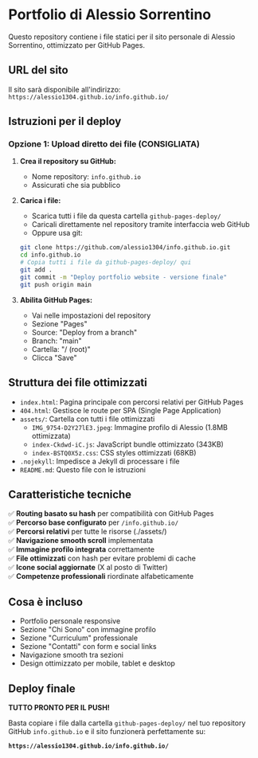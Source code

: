 # Portfolio di Alessio Sorrentino

Questo repository contiene i file statici per il sito personale di Alessio Sorrentino, ottimizzato per GitHub Pages.

## URL del sito
Il sito sarà disponibile all'indirizzo: `https://alessio1304.github.io/info.github.io/`

## Istruzioni per il deploy

### Opzione 1: Upload diretto dei file (CONSIGLIATA)
1. **Crea il repository su GitHub:**
   - Nome repository: `info.github.io`
   - Assicurati che sia pubblico

2. **Carica i file:**
   - Scarica tutti i file da questa cartella `github-pages-deploy/`
   - Caricali direttamente nel repository tramite interfaccia web GitHub
   - Oppure usa git:
   ```bash
   git clone https://github.com/alessio1304/info.github.io.git
   cd info.github.io
   # Copia tutti i file da github-pages-deploy/ qui
   git add .
   git commit -m "Deploy portfolio website - versione finale"
   git push origin main
   ```

3. **Abilita GitHub Pages:**
   - Vai nelle impostazioni del repository
   - Sezione "Pages"
   - Source: "Deploy from a branch"
   - Branch: "main"
   - Cartella: "/ (root)"
   - Clicca "Save"

## Struttura dei file ottimizzati

- `index.html`: Pagina principale con percorsi relativi per GitHub Pages
- `404.html`: Gestisce le route per SPA (Single Page Application)
- `assets/`: Cartella con tutti i file ottimizzati
  - `IMG_9754-D2Y27lE3.jpeg`: Immagine profilo di Alessio (1.8MB ottimizzata)
  - `index-Ckdwd-iC.js`: JavaScript bundle ottimizzato (343KB)
  - `index-BSTQ0X5z.css`: CSS styles ottimizzati (68KB)
- `.nojekyll`: Impedisce a Jekyll di processare i file
- `README.md`: Questo file con le istruzioni

## Caratteristiche tecniche

✅ **Routing basato su hash** per compatibilità con GitHub Pages  
✅ **Percorso base configurato** per `/info.github.io/`  
✅ **Percorsi relativi** per tutte le risorse (./assets/)  
✅ **Navigazione smooth scroll** implementata  
✅ **Immagine profilo integrata** correttamente  
✅ **File ottimizzati** con hash per evitare problemi di cache  
✅ **Icone social aggiornate** (X al posto di Twitter)  
✅ **Competenze professionali** riordinate alfabeticamente  

## Cosa è incluso

- Portfolio personale responsive
- Sezione "Chi Sono" con immagine profilo
- Sezione "Curriculum" professionale
- Sezione "Contatti" con form e social links
- Navigazione smooth tra sezioni
- Design ottimizzato per mobile, tablet e desktop

## Deploy finale

**TUTTO PRONTO PER IL PUSH!** 

Basta copiare i file dalla cartella `github-pages-deploy/` nel tuo repository GitHub `info.github.io` e il sito funzionerà perfettamente su:

**`https://alessio1304.github.io/info.github.io/`**